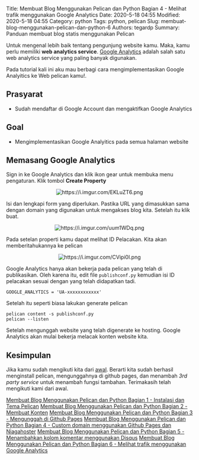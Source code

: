 Title: Membuat Blog Menggunakan Pelican dan Python Bagian 4 - Melihat trafik menggunakan Google Analytics
Date: 2020-5-18 04:55
Modified: 2020-5-18 04:55
Category: python
Tags: python, pelican 
Slug: membuat-blog-menggunakan-pelican-dan-python-6
Authors: tegardp
Summary: Panduan membuat blog statis menggunakan Pelican

Untuk mengenal lebih baik tentang pengunjung website kamu. Maka, kamu perlu memiliki **web analytics service**. [Google Analytics](https://analytics.google.com/analytics/web/) adalah salah satu web analytics service yang paling banyak digunakan.

Pada tutorial kali ini aku mau berbagi cara mengimplementasikan Google Analyitics ke Web pelican kamu!.

## Prasyarat
* Sudah mendaftar di Google Account dan mengaktifkan Google Analytics

## Goal
- Mengimplementasikan Google Analyitics pada semua halaman website

## Memasang Google Analytics
Sign in ke Google Analytics dan klik ikon gear untuk membuka menu pengaturan. Klik tombol **Create Property**

<p align="center">
  <img src="https://i.imgur.com/EKLuZT6.png" alt="https://i.imgur.com/EKLuZT6.png">
</p>

Isi dan lengkapi form yang diperlukan. Pastika URL yang dimasukkan sama dengan domain yang digunakan untuk mengakses blog kita. Setelah itu klik buat.

<p align="center">
  <img src="https://i.imgur.com/uum1WDq.png" alt="https://i.imgur.com/uum1WDq.png">
</p>

Pada setelan properti kamu dapat melihat ID Pelacakan. Kita akan memberitahukannya ke pelican

<p align="center">
  <img src="https://i.imgur.com/CVipi0l.png" alt="https://i.imgur.com/CVipi0l.png">
</p>

Google Analytics hanya akan bekerja pada pelican yang telah di publikasikan. Oleh karena itu, edit file ```publishconf.py``` kemudian isi ID pelacakan sesuai dengan yang telah didapatkan tadi.

```
GOOGLE_ANALYTICS = 'UA-xxxxxxxxxxxx'
```

Setelah itu seperti biasa lakukan generate pelican

```
pelican content -s publishconf.py
pelican --listen
```

Setelah mengunggah website yang telah digenerate ke hosting. Google Analytics akan mulai bekerja melacak konten website kita.

## Kesimpulan
Jika kamu sudah mengikuti kita dari [awal]({filename}/articles/python/membuat-blog-menggunakan-pelican-dan-python-1.md). Berarti kita sudah berhasil menginstall pelican, mengunggahnya di github pages, dan menambah *3rd party service* untuk menambah fungsi tambahan. Terimakasih telah mengikuti kami dari awal.

[Membuat Blog Menggunakan Pelican dan Python Bagian 1 - Instalasi dan Tema Pelican]({filename}/articles/python/membuat-blog-menggunakan-pelican-dan-python-1.md)
[Membuat Blog Menggunakan Pelican dan Python Bagian 2 - Membuat Konten]({filename}/articles/python/membuat-blog-menggunakan-pelican-dan-python-2.md)
[Membuat Blog Menggunakan Pelican dan Python Bagian 3 - Mengunggah di Github Pages]({filename}/articles/python/membuat-blog-menggunakan-pelican-dan-python-3.md)
[Membuat Blog Menggunakan Pelican dan Python Bagian 4 - Custom domain menggunakan Github Pages dan Niagahoster]({filename}/articles/python/membuat-blog-menggunakan-pelican-dan-python-4)
[Membuat Blog Menggunakan Pelican dan Python Bagian 5 - Menambahkan kolom komentar menggunakan Disqus]({filename}/articles/python/membuat-blog-menggunakan-pelican-dan-python-5.md)
[Membuat Blog Menggunakan Pelican dan Python Bagian 6 - Melihat trafik menggunakan Google Analytics]({filename}/articles/python/membuat-blog-menggunakan-pelican-dan-python-6.md)